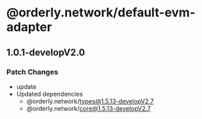 # @orderly.network/default-evm-adapter

## 1.0.1-developV2.0

### Patch Changes

- update
- Updated dependencies
  - @orderly.network/types@1.5.13-developV2.7
  - @orderly.network/core@1.5.13-developV2.7
